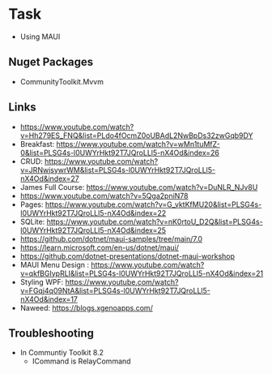 ﻿# Task

- Using MAUI


## Nuget Packages

- CommunityToolkit.Mvvm

## Links

- https://www.youtube.com/watch?v=Hh279ES_FNQ&list=PLdo4fOcmZ0oUBAdL2NwBpDs32zwGqb9DY
- Breakfast: https://www.youtube.com/watch?v=wMn1tuMfZ-0&list=PLSG4s-l0UWYrHkt92T7JQroLLl5-nX4Od&index=26
- CRUD: https://www.youtube.com/watch?v=JRNwjsywrWM&list=PLSG4s-l0UWYrHkt92T7JQroLLl5-nX4Od&index=27
- James Full Course: https://www.youtube.com/watch?v=DuNLR_NJv8U
- https://www.youtube.com/watch?v=5Qga2pniN78
- Pages: https://www.youtube.com/watch?v=G_vktKfMU20&list=PLSG4s-l0UWYrHkt92T7JQroLLl5-nX4Od&index=22
- SQLite: https://www.youtube.com/watch?v=nK0rtoU_D2Q&list=PLSG4s-l0UWYrHkt92T7JQroLLl5-nX4Od&index=25
- https://github.com/dotnet/maui-samples/tree/main/7.0
- https://learn.microsoft.com/en-us/dotnet/maui/
- https://github.com/dotnet-presentations/dotnet-maui-workshop
- MAUI Menu Design : https://www.youtube.com/watch?v=qkfBGIypRLI&list=PLSG4s-l0UWYrHkt92T7JQroLLl5-nX4Od&index=21
- Styling WPF: https://www.youtube.com/watch?v=FGqj4q09NtA&list=PLSG4s-l0UWYrHkt92T7JQroLLl5-nX4Od&index=17
- Naweed: https://blogs.xgenoapps.com/


## Troubleshooting

- In Communtiy Toolkit 8.2
    - ICommand is RelayCommand
